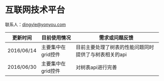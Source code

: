 # 互联网技术平台

联系人：dingyle@yonyou.com

| 更新时间 | 目前使用情况 | 需求或问题反馈 |
| --- | --- | --- |
| 2016/06/14  | 主要集中在grid控件 | 目前主要处理了树表的性能问题同时提供了与树表相关的api  |
| 2016/06/30  | 主要集中在grid控件 | 对树表api进行完善 |
